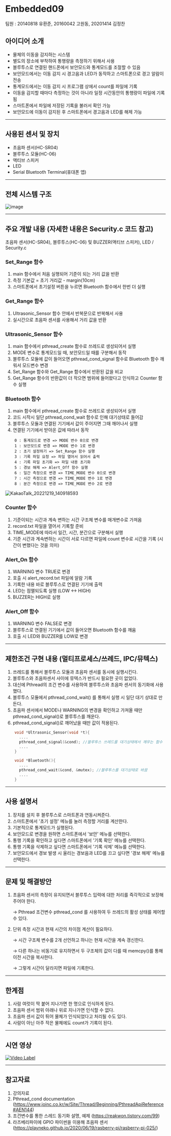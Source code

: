 # Embedded09

팀원 : 20140818 유환준, 20160042 고원동, 20201414 김정찬

## 아이디어 소개
- 물체의 이동을 감지하는 시스템
- 별도의 장소에 부착하여 통행량을 측정하기 위해서 사용
- 블루투스로 연결된 핸드폰에서 보안모드와 통계모드를 조절할 수 있음
- 보안모드에서는 이동 감지 시 경고음과 LED가 동작하고 스마트폰으로 경고 알람이 전송
- 통계모드에서는 이동 감지 시 프로그램 상에서 count를 파일에 기록
- 이동을 감지할 때마다 측정하는 것이 아니라 일정 시간동안의 통행량이 파일에 기록됨
- 스마트폰에서 파일에 저장된 기록을 불러서 확인 가능
- 보안모드에 이동이 감지된 후 스마트폰에서 경고음과 LED를 해제 가능

-----------------------------------

## 사용된 센서 및 장치
- 초음파 센서(HC-SR04)
- 블루투스 모듈(HC-06)
- 액티브 스피커
- LED
- Serial Bluetooth Terminal(휴대폰 앱)

-----------------------------------

## 전체 시스템 구조
![image](https://user-images.githubusercontent.com/90839233/206896733-0d123e5a-1c0c-40eb-ad86-51fce4951a3b.png)

-----------------------------------

## 주요 개발 내용 (자세한 내용은 Security.c 코드 참고)
초음파 센서(HC-SR04), 블루투스(HC-06) 및 BUZZER(액티브 스피커), LED / Security.c

### Set_Range 함수 ###

1. main 함수에서 처음 실행되어 기준이 되는 거리 값을 반환
2. 측정 기본값 = 초기 거리값 - margin(10cm)
3. 스마트폰에서 초기설정 버튼을 누르면 Bluetooth 함수에서 한번 더 실행


### Get_Range 함수 ###

1. Ultrasonic_Sensor 함수 안에서 반복문으로 반복해서 사용
2. 실시간으로 초음파 센서를 사용해서 거리 값을 반환


### Ultrasonic_Sensor 함수 ###

1. main 함수에서 pthread_create 함수로 쓰레드로 생성되어서 실행
2. MODE 변수로 통계모드일 때, 보안모드일 때를 구분해서 동작
3. 블루투스 모듈에 값이 들어오면 pthread_cond_signal 함수로 Bluetooth 함수 깨워서 모드변수 변경
4. Set_Range 함수와 Get_Range 함수에서 반환된 값을 비교
5. Get_Range 함수의 반환값이 더 작으면 범위에 들어왔다고 인식하고 Counter 함수 실행


### Bluetooth 함수 ###

1. main 함수에서 pthread_create 함수로 쓰레드로 생성되어서 실행
2. 코드 시작시 일단 pthread_cond_wait 함수로 인해 대기상태로 들어감
3. 블루투스 모듈과 연결된 기기에서 값이 주어지면 그때 깨어나서 실행
4. 연결된 기기에서 받아온 값에 따라서 동작 

```
    0 : 통계모드로 변경 => MODE 변수 0으로 변경
    1 : 보안모드로 변경 => MODE 변수 1로 변경
    2 : 초기 설정하기 => Set_Range 함수 실행
    3 : 기록 파일 요청 => 파일 열어서 읽어서 출력
    4 : 기록 파일 초기화 => 파일 내용 초기화
    5 : 경보 해제 => Alert_Off 함수 실행
    6 : 일간 측정으로 변경 => TIME_MODE 변수 0으로 변경
    7 : 시간 측정으로 변경 => TIME_MODE 변수 1로 변경
    8 : 분간 측정으로 변경 => TIME_MODE 변수 2로 변경
```
![KakaoTalk_20221219_140918593](https://user-images.githubusercontent.com/90839233/208352292-40694ef4-357e-47a3-9931-257a5865a961.jpg)



### Counter 함수 ###

1. 기준이되는 시간과 계속 변하는 시간 구조체 변수를 매개변수로 가져옴
2. record.txt 파일을 열어서 기록할 준비
3. TIME_MODE에 따라서 일간, 시간, 분간으로 구분해서 실행
4. 기준 시간과 계속변하는 시간이 서로 다르면 파일에 count 변수로 시간을 기록 (시간이 변했다는 것을 의미)


### Alert_On 함수 ###

1. WARNING 변수 TRUE로 변경
2. 호출 시 alert_record.txt 파일에 알람 기록 
3. 기록한 내용 바로 블루투스로 연결된 기기에 출력
4. LED는 점멸되도록 실행 (LOW <-> HIGH)
5. BUZZER는 HIGH로 실행


### Alert_Off 함수 ###

1. WARNING 변수 FALSE로 변경
2. 블루투스로 연결된 기기에서 값이 들어오면 Bluetooth 함수를 깨움
3. 호출 시 LED와 BUZZER를 LOW로 변경

    
----------------------------

## 제한조건 구현 내용 (멀티프로세스/쓰레드, IPC/뮤텍스)
1. 쓰레드를 통해서 블루투스 모듈과 초음파 센서를 동시에 실행시킨다.
2. 블루투스와 초음파센서 사이에 뮤텍스가 반드시 필요한 곳이 없었다.
3. 대신에 Pthread의 조건 변수를 사용하여 블루투스와 초음파 센서의 동기화에 사용했다. 
4. 블루투스 모듈에서 pthread_cond_wait() 를 통해서 실행 시 일단 대기 상대로 만든다.
5. 초음파 센서에서 MODE나 WARNING의 변경을 확인하고 가져올 때만 pthread_cond_signal()로 블루투스를 깨운다.
6. pthread_cond_signal()로 깨어났을 때만 값이 적용된다.

```c
    void *Ultrasonic_Sensor(void *t){
      ....
      pthread_cond_signal(&cond); //블루투스 쓰레드를 대기상태에서 깨우는 함수
      ....
    }

    void *Bluetooth(){
      ....
      pthread_cond_wait(&cond, &mutex); //블루투스를 대기상태로 바꿈
      ....
    }
```

----------------------------

## 사용 설명서
1. 장치를 설치 후 블루투스로 스마트폰과 연동시켜준다.
2. 스마트폰에서 '초기 설정' 메뉴를 눌러 측정할 거리를 계산한다.
3. 기본적으로 통계모드가 실행된다.
4. 보안모드로 변경을 원하면 스마트폰에서 '보안' 메뉴를 선택한다.
5. 통행 기록을 확인하고 싶다면 스마트폰에서 '기록 확인' 메뉴를 선택한다.
6. 통행 기록을 삭제하고 싶다면 스마트폰에서 '기록 삭제' 메뉴를 선택한다.
7. 보안모드에서 경보 발생 시 울리는 경보음과 LED를 끄고 싶다면 '경보 해제' 메뉴를 선택한다.

----------------------------

## 문제 및 해결방안
1. 초음파 센서의 측정이 유지되면서 블루투스 입력에 대한 처리를 즉각적으로 보장해주어야 한다.
 
    &rarr; Pthread 조건변수 pthread_cond 를 사용하여 두 쓰레드의 활성 상태를 제어할 수 있다.


2. 단위 측정 시간과 현재 시간의 차이점 계산이 필요하다.

    &rarr; 시간 구조체 변수를 2개 선언하고 하나는 현재 시간을 계속 갱신한다.

    &rarr; 다른 하나는 비동기로 유지하면서 두 구조체의 값이 다를 때 memcpy()를 통해 이전 시간을 복사한다.

    &rarr; 그렇게 시간이 달라지면 파일에 기록한다.

----------------------------

## 한계점
1. 사람 여럿이 딱 붙어 지나가면 한 명으로 인식하게 된다.
2. 초음파 센서 범위 아래나 위로 지나가면 인식할 수 없다. 
3. 초음파 센서 값이 튀어 물체가 인식되었다고 처리될 수도 있다.
4. 사람이 아닌 아주 작은 물체에도 count가 기록이 된다.

----------------------------

## 시연 영상
[![Video Label](https://img.youtube.com/vi/Ix-1Xho6wZE/0.jpg)](https://youtu.be/Ix-1Xho6wZE)

----------------------------

## 참고자료
1. 강의자료
2. Pthread_cond documentation (https://www.joinc.co.kr/w/Site/Thread/Beginning/PthreadApiReference#AEN144)
3. 조건변수를 통한 스레드 동기화 설명, 예제 (https://reakwon.tistory.com/99)
4. 라즈베리파이에 GPIO 파이썬을 이용해 초음파 센서 (https://playneko.github.io/2020/06/19/rasberry-pi/rasberry-pi-025/)





